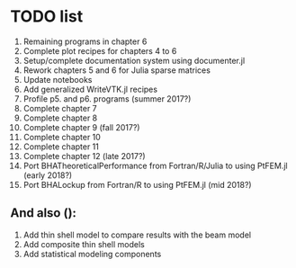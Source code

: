 # TODO list


1. Remaining programs in chapter 6
1. Complete plot recipes for chapters 4 to 6
1. Setup/complete documentation system using documenter.jl
1. Rework chapters 5 and 6 for Julia sparse matrices
1. Update notebooks
1. Add generalized WriteVTK.jl recipes
1. Profile p5. and p6. programs (summer 2017?)
1. Complete chapter 7
1. Complete chapter 8
1. Complete chapter 9 (fall 2017?)
1. Complete chapter 10
1. Complete chapter 11
1. Complete chapter 12 (late 2017?)
1. Port BHATheoreticalPerformance from Fortran/R/Julia to using PtFEM.jl  (early 2018?)
1. Port BHALockup from Fortran/R to using PtFEM.jl (mid 2018?)

## And also ():

1. Add thin shell model to compare results with the beam model
1. Add composite thin shell models
1. Add statistical modeling components

